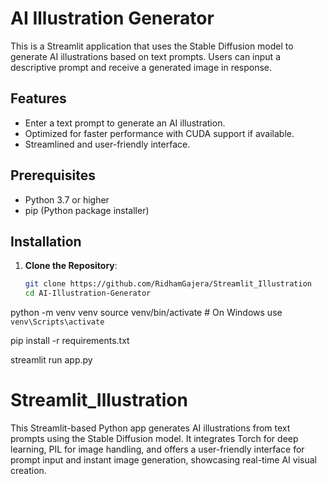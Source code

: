# AI Illustration Generator

This is a Streamlit application that uses the Stable Diffusion model to generate AI illustrations based on text prompts. Users can input a descriptive prompt and receive a generated image in response.

## Features

- Enter a text prompt to generate an AI illustration.
- Optimized for faster performance with CUDA support if available.
- Streamlined and user-friendly interface.

## Prerequisites

- Python 3.7 or higher
- pip (Python package installer)

## Installation

1. **Clone the Repository**:
   ```bash
   git clone https://github.com/RidhamGajera/Streamlit_Illustration
   cd AI-Illustration-Generator

python -m venv venv
source venv/bin/activate  # On Windows use `venv\Scripts\activate`

pip install -r requirements.txt

streamlit run app.py

# Streamlit_Illustration
This Streamlit-based Python app generates AI illustrations from text prompts using the Stable Diffusion model. It integrates Torch for deep learning, PIL for image handling, and offers a user-friendly interface for prompt input and instant image generation, showcasing real-time AI visual creation.

